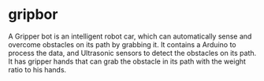 # gripbor
A Gripper bot is an intelligent robot car, which can automatically sense and overcome obstacles on its path by grabbing it. It contains a Arduino to process the data, and Ultrasonic sensors to detect the obstacles on its path. It has gripper hands that can grab the obstacle in its path with the weight ratio to his hands.
